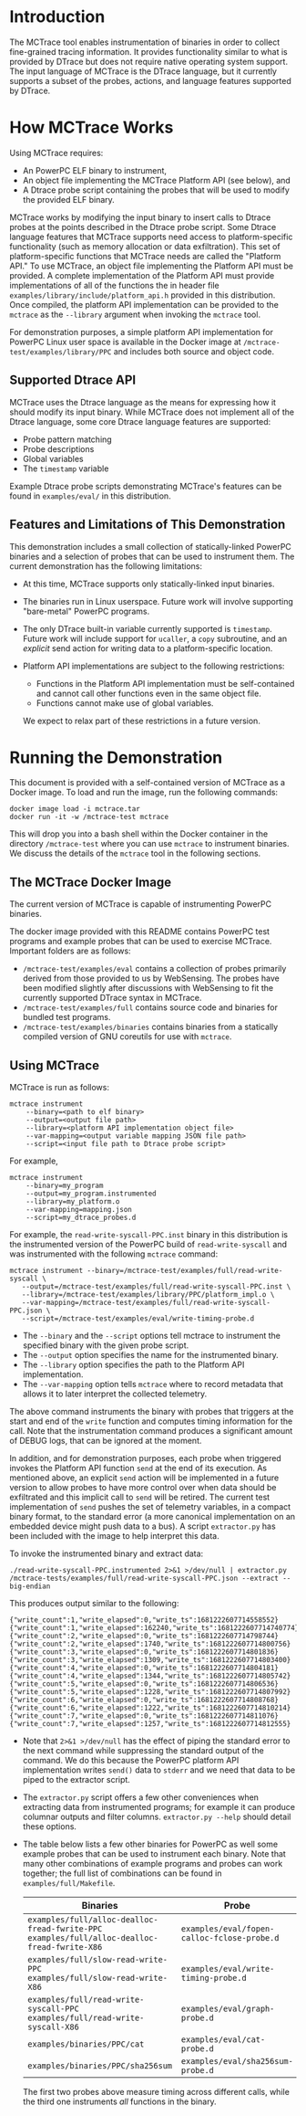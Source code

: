 Introduction
============

The MCTrace tool enables instrumentation of binaries in order to
collect fine-grained tracing information. It provides functionality
similar to what is provided by DTrace but does not require native
operating system support. The input language of MCTrace is the DTrace
language, but it currently supports a subset of the probes, actions,
and language features supported by DTrace.

How MCTrace Works
=================

Using MCTrace requires:

* An PowerPC ELF binary to instrument,
* An object file implementing the MCTrace Platform API (see below), and
* A Dtrace probe script containing the probes that will be used to
  modify the provided ELF binary.

MCTrace works by modifying the input binary to insert calls to Dtrace
probes at the points described in the Dtrace probe script. Some Dtrace
language features that MCTrace supports need access to platform-specific
functionality (such as memory allocation or data exfiltration). This
set of platform-specific functions that MCTrace needs are called the
"Platform API." To use MCTrace, an object file implementing the Platform
API must be provided. A complete implementation of the Platform API
must provide implementations of all of the functions the in header file
`examples/library/include/platform_api.h` provided in this distribution.
Once compiled, the platform API implementation can be provided to the
`mctrace` as the `--library` argument when invoking the `mctrace` tool.

For demonstration purposes, a simple platform API implementation
for PowerPC Linux user space is available in the Docker image at
`/mctrace-test/examples/library/PPC` and includes both source and object
code.

Supported Dtrace API
--------------------

MCTrace uses the Dtrace language as the means for expressing how it
should modify its input binary. While MCTrace does not implement all of
the Dtrace language, some core Dtrace language features are supported:

* Probe pattern matching
* Probe descriptions
* Global variables
* The `timestamp` variable

Example Dtrace probe scripts demonstrating MCTrace's features can be
found in `examples/eval/` in this distribution.

Features and Limitations of This Demonstration
----------------------------------------------

This demonstration includes a small collection of statically-linked
PowerPC binaries and a selection of probes that can be used to
instrument them. The current demonstration has the following
limitations:

 - At this time, MCTrace supports only statically-linked input binaries.
 - The binaries run in Linux userspace. Future work will involve
   supporting "bare-metal" PowerPC programs.
 - The only DTrace built-in variable currently supported is `timestamp`.
   Future work will include support for `ucaller`, a `copy` subroutine,
   and an *explicit* send action for writing data to a platform-specific
   location.
 - Platform API implementations are subject to the following
   restrictions:
   - Functions in the Platform API implementation must be self-contained
     and cannot call other functions even in the same object file.
   - Functions cannot make use of global variables.

   We expect to relax part of these restrictions in a future version.

Running the Demonstration
=========================

This document is provided with a self-contained version of MCTrace as a
Docker image. To load and run the image, run the following commands:

```
docker image load -i mctrace.tar
docker run -it -w /mctrace-test mctrace
```

This will drop you into a bash shell within the Docker container in the
directory `/mctrace-test` where you can use `mctrace` to instrument
binaries. We discuss the details of the `mctrace` tool in the following
sections.

The MCTrace Docker Image
------------------------

The current version of MCTrace is capable of instrumenting PowerPC
binaries.

The docker image provided with this README contains PowerPC test
programs and example probes that can be used to exercise MCTrace.
Important folders are as follows:

 * `/mctrace-test/examples/eval` contains a collection of probes
   primarily derived from those provided to us by WebSensing. The probes
   have been modified slightly after discussions with WebSensing to fit
   the currently supported DTrace syntax in MCTrace.
 * `/mctrace-test/examples/full` contains source code and binaries for
   bundled test programs.
 * `/mctrace-test/examples/binaries` contains binaries from a statically
   compiled version of GNU coreutils for use with `mctrace`.

Using MCTrace
-------------

MCTrace is run as follows:

```
mctrace instrument
    --binary=<path to elf binary>
    --output=<output file path>
    --library=<platform API implementation object file>
    --var-mapping=<output variable mapping JSON file path>
    --script=<input file path to Dtrace probe script>
```

For example,

```
mctrace instrument
    --binary=my_program
    --output=my_program.instrumented
    --library=my_platform.o
    --var-mapping=mapping.json
    --script=my_dtrace_probes.d
```

For example, the `read-write-syscall-PPC.inst` binary in this
distribution is the instrumented version of the PowerPC build of
`read-write-syscall` and was instrumented with the following `mctrace`
command:

```
mctrace instrument --binary=/mctrace-test/examples/full/read-write-syscall \
   --output=/mctrace-test/examples/full/read-write-syscall-PPC.inst \
   --library=/mctrace-test/examples/library/PPC/platform_impl.o \
   --var-mapping=/mctrace-test/examples/full/read-write-syscall-PPC.json \
   --script=/mctrace-test/examples/eval/write-timing-probe.d
```

- The `--binary` and the `--script` options tell mctrace to instrument
  the specified binary with the given probe script.
- The `--output` option specifies the name for the instrumented binary.
- The `--library` option specifies the path to the Platform API
  implementation.
- The `--var-mapping` option tells `mctrace` where to record metadata
  that allows it to later interpret the collected telemetry.

The above command instruments the binary with probes that triggers
at the start and end of the `write` function and computes timing
information for the call. Note that the instrumentation command produces
a significant amount of DEBUG logs, that can be ignored at the moment.

In addition, and for demonstration purposes, each probe when triggered
invokes the Platform API function `send` at the end of its execution.
As mentioned above, an explicit `send` action will be implemented in
a future version to allow probes to have more control over when data
should be exfiltrated and this implicit call to `send` will be retired.
The current test implementation of `send` pushes the set of telemetry
variables, in a compact binary format, to the standard error (a more
canonical implementation on an embedded device might push data to a
bus). A script `extractor.py` has been included with the image to help
interpret this data.

To invoke the instrumented binary and extract data:

    ./read-write-syscall-PPC.instrumented 2>&1 >/dev/null | extractor.py /mctrace-tests/examples/full/read-write-syscall-PPC.json --extract --big-endian

This produces output similar to the following:

    {"write_count":1,"write_elapsed":0,"write_ts":1681222607714558552}
    {"write_count":1,"write_elapsed":162240,"write_ts":1681222607714740774}
    {"write_count":2,"write_elapsed":0,"write_ts":1681222607714798744}
    {"write_count":2,"write_elapsed":1740,"write_ts":1681222607714800756}
    {"write_count":3,"write_elapsed":0,"write_ts":1681222607714801836}
    {"write_count":3,"write_elapsed":1309,"write_ts":1681222607714803400}
    {"write_count":4,"write_elapsed":0,"write_ts":1681222607714804181}
    {"write_count":4,"write_elapsed":1344,"write_ts":1681222607714805742}
    {"write_count":5,"write_elapsed":0,"write_ts":1681222607714806536}
    {"write_count":5,"write_elapsed":1228,"write_ts":1681222607714807992}
    {"write_count":6,"write_elapsed":0,"write_ts":1681222607714808768}
    {"write_count":6,"write_elapsed":1222,"write_ts":1681222607714810214}
    {"write_count":7,"write_elapsed":0,"write_ts":1681222607714811076}
    {"write_count":7,"write_elapsed":1257,"write_ts":1681222607714812555}

- Note that `2>&1 >/dev/null` has the effect of piping the standard
  error to the next command while suppressing the standard output of the
  command. We do this because the PowerPC platform API implementation
  writes `send()` data to `stderr` and we need that data to be piped to
  the extractor script.

- The `extractor.py` script offers a few other conveniences when
  extracting data from instrumented programs; for example it can produce
  columnar outputs and filter columns. `extractor.py --help` should
  detail these options.

- The table below lists a few other binaries for PowerPC as well some
  example probes that can be used to instrument each binary. Note
  that many other combinations of example programs and probes can
  work together; the full list of combinations can be found in
  `examples/full/Makefile`.

    | Binaries                                                                                           | Probe                                       |
    | ---------------------------------------------------------------------------------------------------| ------------------------------------------- |
    | `examples/full/alloc-dealloc-fread-fwrite-PPC` <br> `examples/full/alloc-dealloc-fread-fwrite-X86` | `examples/eval/fopen-calloc-fclose-probe.d` |
    | `examples/full/slow-read-write-PPC` <br> `examples/full/slow-read-write-X86`                       | `examples/eval/write-timing-probe.d`        |
    | `examples/full/read-write-syscall-PPC` <br> `examples/full/read-write-syscall-X86`                 | `examples/eval/graph-probe.d`               |
    | `examples/binaries/PPC/cat`                                                                        | `examples/eval/cat-probe.d`                 |
    | `examples/binaries/PPC/sha256sum`                                                                  | `examples/eval/sha256sum-probe.d`           |

  The first two probes above measure timing across different calls,
  while the third one instruments *all* functions in the binary.
